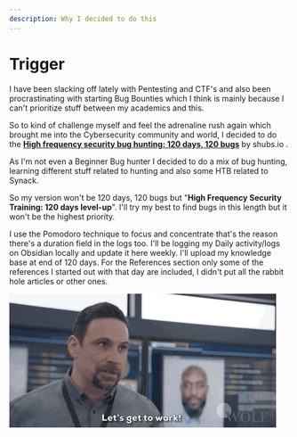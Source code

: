 ```yaml
---
description: Why I decided to do this
---
```


# Trigger

I have been slacking off lately with Pentesting and CTF's and also been procrastinating with starting Bug Bounties which I think is mainly because I can't prioritize stuff between my academics and this.

So to kind of challenge myself and feel the adrenaline rush again which brought me into the Cybersecurity community and world, I decided to do the [ **High frequency security bug hunting: 120 days, 120 bugs**](https://shubs.io/high-frequency-security-bug-hunting-120-days-120-bugs/) by shubs.io .

As I'm not even a Beginner Bug hunter I decided to do a mix of bug hunting, learning different stuff related to hunting and also some HTB related to Synack.

So my version won't be 120 days, 120 bugs but "**High Frequency Security Training: 120 days level-up**". I'll try my best to find bugs in this length but it won't be the highest priority.

I use the Pomodoro technique to focus and concentrate that's the reason there's a duration field in the logs too. I'll be logging my Daily activity/logs on Obsidian locally and update it here weekly. I'll upload my knowledge base at end of 120 days. For the References section only some of the references I started out with that day are included, I didn't put all the rabbit hole articles or other ones.

![](../.gitbook/assets/giphy.gif)



